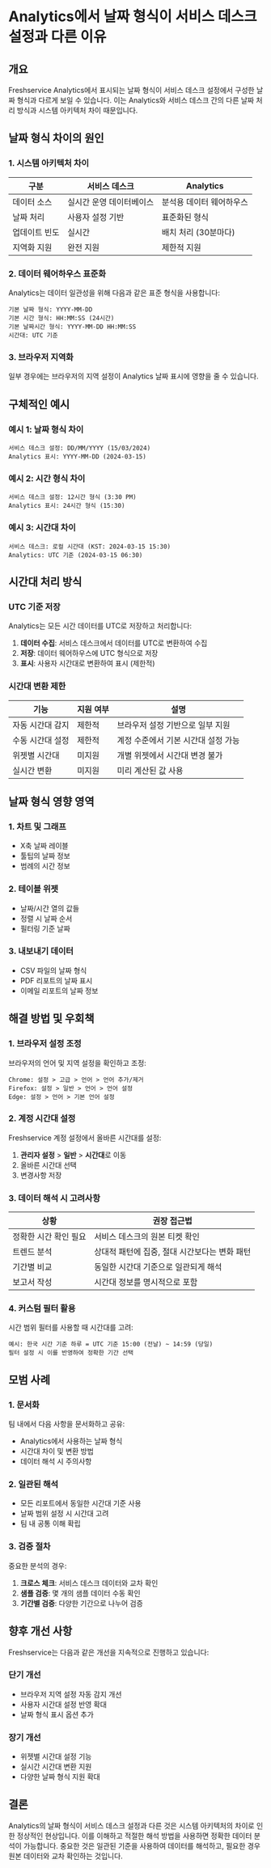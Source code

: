 # Analytics에서 날짜 형식이 서비스 데스크 설정과 다른 이유

## 개요

Freshservice Analytics에서 표시되는 날짜 형식이 서비스 데스크 설정에서 구성한 날짜 형식과 다르게 보일 수 있습니다. 이는 Analytics와 서비스 데스크 간의 다른 날짜 처리 방식과 시스템 아키텍처 차이 때문입니다.

## 날짜 형식 차이의 원인

### 1. 시스템 아키텍처 차이

<div className="table-container">

| 구분 | 서비스 데스크 | Analytics |
|-----|-------------|-----------|
| 데이터 소스 | 실시간 운영 데이터베이스 | 분석용 데이터 웨어하우스 |
| 날짜 처리 | 사용자 설정 기반 | 표준화된 형식 |
| 업데이트 빈도 | 실시간 | 배치 처리 (30분마다) |
| 지역화 지원 | 완전 지원 | 제한적 지원 |

</div>

### 2. 데이터 웨어하우스 표준화

Analytics는 데이터 일관성을 위해 다음과 같은 표준 형식을 사용합니다:

```text
기본 날짜 형식: YYYY-MM-DD
기본 시간 형식: HH:MM:SS (24시간)
기본 날짜시간 형식: YYYY-MM-DD HH:MM:SS
시간대: UTC 기준
```

### 3. 브라우저 지역화

일부 경우에는 브라우저의 지역 설정이 Analytics 날짜 표시에 영향을 줄 수 있습니다.

## 구체적인 예시

### 예시 1: 날짜 형식 차이

```text
서비스 데스크 설정: DD/MM/YYYY (15/03/2024)
Analytics 표시: YYYY-MM-DD (2024-03-15)
```

### 예시 2: 시간 형식 차이

```text
서비스 데스크 설정: 12시간 형식 (3:30 PM)
Analytics 표시: 24시간 형식 (15:30)
```

### 예시 3: 시간대 차이

```text
서비스 데스크: 로컬 시간대 (KST: 2024-03-15 15:30)
Analytics: UTC 기준 (2024-03-15 06:30)
```

## 시간대 처리 방식

### UTC 기준 저장

Analytics는 모든 시간 데이터를 UTC로 저장하고 처리합니다:

1. **데이터 수집**: 서비스 데스크에서 데이터를 UTC로 변환하여 수집
2. **저장**: 데이터 웨어하우스에 UTC 형식으로 저장
3. **표시**: 사용자 시간대로 변환하여 표시 (제한적)

### 시간대 변환 제한

<div className="table-container">

| 기능 | 지원 여부 | 설명 |
|-----|----------|------|
| 자동 시간대 감지 | 제한적 | 브라우저 설정 기반으로 일부 지원 |
| 수동 시간대 설정 | 제한적 | 계정 수준에서 기본 시간대 설정 가능 |
| 위젯별 시간대 | 미지원 | 개별 위젯에서 시간대 변경 불가 |
| 실시간 변환 | 미지원 | 미리 계산된 값 사용 |

</div>

## 날짜 형식 영향 영역

### 1. 차트 및 그래프

- X축 날짜 레이블
- 툴팁의 날짜 정보
- 범례의 시간 정보

### 2. 테이블 위젯

- 날짜/시간 열의 값들
- 정렬 시 날짜 순서
- 필터링 기준 날짜

### 3. 내보내기 데이터

- CSV 파일의 날짜 형식
- PDF 리포트의 날짜 표시
- 이메일 리포트의 날짜 정보

## 해결 방법 및 우회책

### 1. 브라우저 설정 조정

브라우저의 언어 및 지역 설정을 확인하고 조정:

```text
Chrome: 설정 > 고급 > 언어 > 언어 추가/제거
Firefox: 설정 > 일반 > 언어 > 언어 설정
Edge: 설정 > 언어 > 기본 언어 설정
```

### 2. 계정 시간대 설정

Freshservice 계정 설정에서 올바른 시간대를 설정:

1. **관리자 설정** > **일반** > **시간대**로 이동
2. 올바른 시간대 선택
3. 변경사항 저장

### 3. 데이터 해석 시 고려사항

<div className="table-container">

| 상황 | 권장 접근법 |
|-----|-----------|
| 정확한 시간 확인 필요 | 서비스 데스크의 원본 티켓 확인 |
| 트렌드 분석 | 상대적 패턴에 집중, 절대 시간보다는 변화 패턴 |
| 기간별 비교 | 동일한 시간대 기준으로 일관되게 해석 |
| 보고서 작성 | 시간대 정보를 명시적으로 포함 |

</div>

### 4. 커스텀 필터 활용

시간 범위 필터를 사용할 때 시간대를 고려:

```text
예시: 한국 시간 기준 하루 = UTC 기준 15:00 (전날) ~ 14:59 (당일)
필터 설정 시 이를 반영하여 정확한 기간 선택
```

## 모범 사례

### 1. 문서화

팀 내에서 다음 사항을 문서화하고 공유:

- Analytics에서 사용하는 날짜 형식
- 시간대 차이 및 변환 방법
- 데이터 해석 시 주의사항

### 2. 일관된 해석

- 모든 리포트에서 동일한 시간대 기준 사용
- 날짜 범위 설정 시 시간대 고려
- 팀 내 공통 이해 확립

### 3. 검증 절차

중요한 분석의 경우:

1. **크로스 체크**: 서비스 데스크 데이터와 교차 확인
2. **샘플 검증**: 몇 개의 샘플 데이터 수동 확인
3. **기간별 검증**: 다양한 기간으로 나누어 검증

## 향후 개선 사항

Freshservice는 다음과 같은 개선을 지속적으로 진행하고 있습니다:

### 단기 개선

- 브라우저 지역 설정 자동 감지 개선
- 사용자 시간대 설정 반영 확대
- 날짜 형식 표시 옵션 추가

### 장기 개선

- 위젯별 시간대 설정 기능
- 실시간 시간대 변환 지원
- 다양한 날짜 형식 지원 확대

## 결론

Analytics의 날짜 형식이 서비스 데스크 설정과 다른 것은 시스템 아키텍처의 차이로 인한 정상적인 현상입니다. 이를 이해하고 적절한 해석 방법을 사용하면 정확한 데이터 분석이 가능합니다. 중요한 것은 일관된 기준을 사용하여 데이터를 해석하고, 필요한 경우 원본 데이터와 교차 확인하는 것입니다.